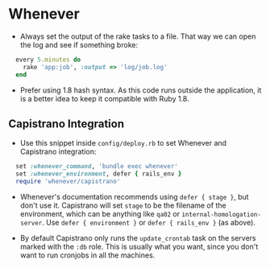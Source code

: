 # Whenever #

* Always set the output of the rake tasks to a file. That way we can open the log and see if something broke:

```ruby
  every 5.minutes do
    rake 'app:job', :output => 'log/job.log'
  end
```

* Prefer using 1.8 hash syntax. As this code runs outside the application, it is a better idea to keep it compatible with Ruby 1.8.

## Capistrano Integration ##

* Use this snippet inside ```config/deploy.rb``` to set Whenever and Capistrano integration:

```ruby
  set :whenever_command, 'bundle exec whenever'
  set :whenever_environment, defer { rails_env }
  require 'whenever/capistrano'
```

* Whenever's documentation recommends using ```defer { stage }```, but don't use it. Capistrano will set ```stage``` to be the filename of the environment, which can be anything like ```qa02``` or ```internal-homologation-server```. Use ```defer { environment }``` or ```defer { rails_env }``` (as above).

* By default Capistrano only runs the ```update_crontab``` task on the servers marked with the ```:db``` role. This is usually what you want, since you don't want to run cronjobs in all the machines.
